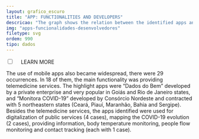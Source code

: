 ```yaml
---
layout: grafico_escuro
title: "APP: FUNCTIONALITIES AND DEVELOPERS"
descricao: "The graph shows the relation between the identified apps and their functionalities."
img: "apps-funcionalidades-desenvolvedores"
filetype: svg
ordem: 990
tipo: dados
---
```


<div class="accordion">
    <div class="option">
      <input type="checkbox" id="toggle{{page.ordem}}" class="toggle" />
      <label class="titleaco" for="toggle{{page.ordem}}">LEARN MORE&nbsp; 
      </label>
      <div class="contentaco">
        <p>The use of mobile apps also became widespread, there were 29 occurrences. In 18 of them, the main functionality was providing telemedicine services. The highlight apps were “Dados do Bem” developed by a private enterprise and very popular in Goiás and Rio de Janeiro states, and “Monitora COVID-19” developed by Consórcio Nordeste and contracted with 5 northeastern states (Ceará, Piauí, Maranhão, Bahia and Sergipe). Besides the telemedicine services, the apps identified were used for digitalization of public services (4 cases), mapping the COVID-19 evolution (2 cases),  providing information, body temperature monitoring, people flow monitoring and contact tracking (each with 1 case).</p>
      </div>
    </div>
  </div>
